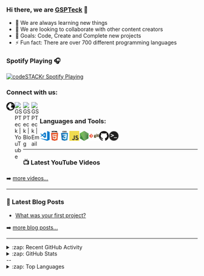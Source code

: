 ### Hi there, we are [GSPTeck][website] 👋

- 🌱 We are always learning new things
- 👯 We are looking to collaborate with other content creators
- 🥅 Goals: Code, Create and Complete new projects
- ⚡ Fun fact: There are over 700 different programming languages

### Spotify Playing 🎧

[<img src="https://now-playing-codestackr.vercel.app/api/spotify-playing" alt="codeSTACKr Spotify Playing" width="350" />](https://open.spotify.com/user/swyqyimdc12jajde4vpwd2x1b)

### Connect with us:

[<img align="left" alt="gspteck.wixsite.com" width="22px" src="https://raw.githubusercontent.com/iconic/open-iconic/master/svg/globe.svg" />][website]
[<img align="left" alt="GSPTeck | YouTube" width="22px" src="https://cdn.jsdelivr.net/npm/simple-icons@v3/icons/youtube.svg" />][youtube]
[<img align="left" alt="GSPTeck | Blog" width="22px" src="https://cdn.jsdelivr.net/npm/simple-icons@3.12.0/icons/wordpress.svg" />][Blog]
[<img align="left" alt="GSPTeck | Email" width="22px" src="https://cdn.jsdelivr.net/npm/simple-icons@3.12.0/icons/gmail.svg" />][email]

<br />

### Languages and Tools:

<img align="left" alt="Visual Studio Code" width="26px" src="https://raw.githubusercontent.com/github/explore/80688e429a7d4ef2fca1e82350fe8e3517d3494d/topics/visual-studio-code/visual-studio-code.png" />
<img align="left" alt="HTML5" width="26px" src="https://raw.githubusercontent.com/github/explore/80688e429a7d4ef2fca1e82350fe8e3517d3494d/topics/html/html.png" />
<img align="left" alt="CSS3" width="26px" src="https://raw.githubusercontent.com/github/explore/80688e429a7d4ef2fca1e82350fe8e3517d3494d/topics/css/css.png" />
<img align="left" alt="JavaScript" width="26px" src="https://raw.githubusercontent.com/github/explore/80688e429a7d4ef2fca1e82350fe8e3517d3494d/topics/javascript/javascript.png" />
<img align="left" alt="Node.js" width="26px" src="https://raw.githubusercontent.com/github/explore/80688e429a7d4ef2fca1e82350fe8e3517d3494d/topics/nodejs/nodejs.png" />
<img align="left" alt="Git" width="26px" src="https://raw.githubusercontent.com/github/explore/80688e429a7d4ef2fca1e82350fe8e3517d3494d/topics/git/git.png" />
<img align="left" alt="GitHub" width="26px" src="https://raw.githubusercontent.com/github/explore/78df643247d429f6cc873026c0622819ad797942/topics/github/github.png" />
<img align="left" alt="Terminal" width="26px" src="https://raw.githubusercontent.com/github/explore/80688e429a7d4ef2fca1e82350fe8e3517d3494d/topics/terminal/terminal.png" />

<br />
<br />

---

### 📺 Latest YouTube Videos

<!-- YOUTUBE:START -->

<!-- YOUTUBE:END -->

➡️ [more videos...](https://youtube.com/channel/UCzSjPc3hvhGY6qYLVaWUk3w)

---

### 📕 Latest Blog Posts

<!-- BLOG-POST-LIST:START -->
- [What was your first project?](https://dev.to/gspteck/what-was-your-first-project-3ef8)
<!-- BLOG-POST-LIST:END -->

➡️ [more blog posts...](https://dev.to/gspteck)

---

<details>
  <summary>:zap: Recent GitHub Activity</summary>
  
<!--START_SECTION:activity-->

<!--END_SECTION:activity-->

</details>

<details>
  <summary>:zap: GitHub Stats</summary>

  <img align="left" alt="GSPTeck's GitHub Stats" src="https://github-readme-stats.vercel.app/api?username=gspteck&show_icons=true&hide_border=true" />

</details>
--
<details>
  <summary>:zap: Top Languages</summary>

  <img align="left" alt="GSPTeck's GitHub Stats" src="https://github-readme-stats.vercel.app/api/top-langs/?username=gspteck&layout=compact" />

</details>

[website]: https://gspteck.wixsite.com/gspteck
[youtube]: https://youtube.com/channel/UCzSjPc3hvhGY6qYLVaWUk3w
[blog]: https://dev.to/gspteck
[email]: mailto:gspteck@gmail.com